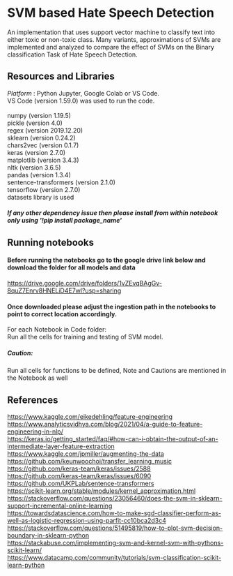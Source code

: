 # SVM based Hate Speech Detection
An implementation that uses support vector machine to classify text into either toxic or non-toxic class. Many variants, approximations of SVMs are implemented and analyzed to compare the effect of SVMs on the Binary classification Task of Hate Speech Detection.

## Resources and Libraries
*Platform* : Python Jupyter, Google Colab or VS Code.  
VS Code (version 1.59.0) was used to run the code. 
<br><br>
numpy (version 1.19.5)  
pickle (version 4.0)  
regex (version 2019.12.20)  
sklearn (version 0.24.2)  
chars2vec (version 0.1.7)  
keras (version 2.7.0)  
matplotlib (version 3.4.3)  
nltk (version 3.6.5)  
pandas (version 1.3.4)  
sentence-transformers (version 2.1.0)  
tensorflow (version 2.7.0)  
datasets library is used   
##### If any other dependency issue then please install from within notebook only using '!pip install package_name'

## Running notebooks
#### Before running the notebooks go to the google drive link below and download the folder for all models and data
https://drive.google.com/drive/folders/1vZEvqBAgGv-8quZ7Enrv8HNELiD4E7wl?usp=sharing
#### Once downloaded please adjust the ingestion path in the notebooks to point to correct location accordingly.
For each Notebook in Code folder:  
Run all the cells for training and testing of SVM model.

##### Caution:
Run all cells for functions to be defined, Note and Cautions are mentioned in the Notebook as well

## References

https://www.kaggle.com/eikedehling/feature-engineering<br>
https://www.analyticsvidhya.com/blog/2021/04/a-guide-to-feature-engineering-in-nlp/<br>
https://keras.io/getting_started/faq/#how-can-i-obtain-the-output-of-an-intermediate-layer-feature-extraction<br>
https://www.kaggle.com/jpmiller/augmenting-the-data<br>
https://github.com/keunwoochoi/transfer_learning_music<br>
https://github.com/keras-team/keras/issues/2588<br>
https://github.com/keras-team/keras/issues/6090<br>
https://github.com/UKPLab/sentence-transformers<br>
https://scikit-learn.org/stable/modules/kernel_approximation.html<br>
https://stackoverflow.com/questions/23056460/does-the-svm-in-sklearn-support-incremental-online-learning<br>
https://towardsdatascience.com/how-to-make-sgd-classifier-perform-as-well-as-logistic-regression-using-parfit-cc10bca2d3c4<br>
https://stackoverflow.com/questions/51495819/how-to-plot-svm-decision-boundary-in-sklearn-python<br>
https://stackabuse.com/implementing-svm-and-kernel-svm-with-pythons-scikit-learn/<br>
https://www.datacamp.com/community/tutorials/svm-classification-scikit-learn-python
